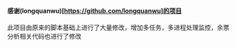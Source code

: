 #### 感谢(longquanwu)[https://github.com/longquanwu]的项目
    
此项目由原来的脚本基础上进行了大量修改，增加多任务，多进程处理监控，余票分析相关代码也进行了修改
